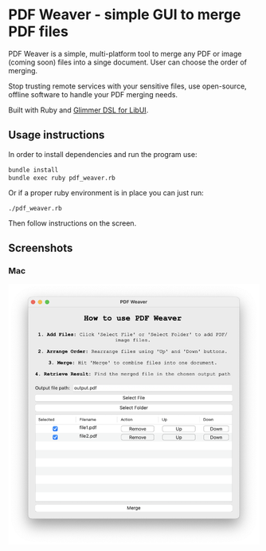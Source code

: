 # PDF Weaver - simple GUI to merge PDF files

PDF Weaver is a simple, multi-platform tool to merge any PDF or image (coming soon) files into a singe document. User can choose the order of merging.

Stop trusting remote services with your sensitive files, use open-source, offline software to handle your PDF merging needs.

Built with Ruby and [Glimmer DSL for LibUI](https://github.com/AndyObtiva/glimmer-dsl-libui).

## Usage instructions
In order to install dependencies and run the program use:
```
bundle install
bundle exec ruby pdf_weaver.rb
```
Or if a proper ruby environment is in place you can just run:
```
./pdf_weaver.rb
```
Then follow instructions on the screen.
## Screenshots

### Mac
![mac screenshot](screenshots/pdf-weaver-mac.png)

<!-- TODO -->
<!-- | Windows | Mac | Linux |
|:---:|:-----:|:-------:|
|![windows screenshot](screenshots/pdf-weaver-windows.png)|![mac screenshot](screenshots/pdf-weaver-mac.png)|![linux screenshot](screenshots/pdf-weaver-linux.png)| -->